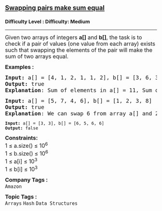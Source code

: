 <h2><a href="https://www.geeksforgeeks.org/problems/swapping-pairs-make-sum-equal4142/1?page=2&difficulty=Medium&status=unsolved&sortBy=submissions">Swapping pairs make sum equal</a></h2><h3>Difficulty Level : Difficulty: Medium</h3><hr><div class="problems_problem_content__Xm_eO"><p><span style="font-size: 18px;">Given two arrays of integers <strong>a[]</strong> and <strong>b[]</strong>, the task is to check if a pair of values (one value from each array) exists such that swapping the elements of the pair will make the sum of two arrays equal.</span></p>
<p><span style="font-size: 18px;"><strong>Examples :</strong></span></p>
<pre><span style="font-size: 18px;"><strong>Input: </strong>a[] = [4, 1, 2, 1, 1, 2], b[] = [3, 6, 3, 3]
<strong>Output: </strong>true
<strong>Explanation</strong>: Sum of elements in a[] = 11, Sum of elements in b[] = 15, To get same sum from both arrays, we can swap following values: 1 from a[] and 3 from b[]</span></pre>
<pre><span style="font-size: 18px;"><strong>Input: </strong>a[] = [5, 7, 4, 6], b[] = [1, 2, 3, 8]
<strong>Output:</strong> true
<strong>Explanation</strong>: We can swap 6 from array a[] and 2 from array b[]<br></span></pre>
<pre><strong>Input: </strong>a[] = [3, 3], b[] = [6, 5, 6, 6]
<strong>Output:</strong> false</pre>
<p><span style="font-size: 18px;"><strong>Constraints:</strong><br>1 ≤ a.size() ≤ 10<sup>6<br></sup>1 ≤ b.size() ≤ 10<sup>6<br></sup></span><span style="font-size: 18px;">1 ≤ a[i] ≤ 10<sup>3<br></sup>1 ≤ b[i] ≤ 10<sup>3</sup></span></p></div><p><span style=font-size:18px><strong>Company Tags : </strong><br><code>Amazon</code>&nbsp;<br><p><span style=font-size:18px><strong>Topic Tags : </strong><br><code>Arrays</code>&nbsp;<code>Hash</code>&nbsp;<code>Data Structures</code>&nbsp;